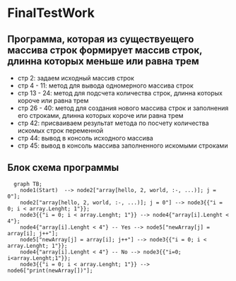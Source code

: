 # FinalTestWork
## Программа, которая из существуещего массива строк формирует массив строк, длинна которых меньше или равна трем

* стр 2: задаем исходный массив строк
* стр 4 - 11: метод для вывода одномерного массива строк
* стр 13 - 24: метод для подсчета количества строк, длинна которых короче или равна трем
* стр 26 - 40: метод для создания нового массива строк и заполнения его строками, длинна которых короче или равна трем
* стр 42: присваиваем результат метода по посчету количества искомых строк переменной
* стр 44: вывод в консоль исходного массива
* стр 45: вывод в консоль массива заполненного искомыми строками

## Блок схема программы

```mermaid
  graph TB;       
    node1(Start)  --> node2["array[hello, 2, world, :-, ...)]; j = 0"];
    node2["array[hello, 2, world, :-, ...)]; j = 0"] --> node3{{"i = 0; i < array.Lenght; 1"}};
    node3{{"i = 0; i < array.Lenght; 1"}} --> node4{"array[i].Lenght < 4"};
    node4{"array[i].Lenght < 4"} -- Yes --> node5["newArray[j] = array[i]; j++"];
    node5["newArray[j] = array[i]; j++"] --> node3{{"i = 0; i < array.Lenght; 1"}};
    node4{"array[i].Lenght < 4"} -- No --> node3{{"i=0; i<array.Lenght;1"}};
    node3{{"i = 0; i < array.Lenght; 1"}} --> node6["print(newArray[])"];
```